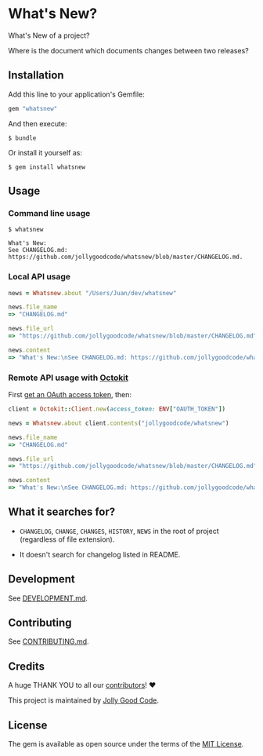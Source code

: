 # What's New?

What's New of a project?

Where is the document which documents changes between two releases?

## Installation

Add this line to your application's Gemfile:

```ruby
gem "whatsnew"
```

And then execute:

    $ bundle

Or install it yourself as:

    $ gem install whatsnew

## Usage

### Command line usage

```
$ whatsnew

What's New:
See CHANGELOG.md: https://github.com/jollygoodcode/whatsnew/blob/master/CHANGELOG.md.
```

### Local API usage

```ruby
news = Whatsnew.about "/Users/Juan/dev/whatsnew"

news.file_name
=> "CHANGELOG.md"

news.file_url
=> "https://github.com/jollygoodcode/whatsnew/blob/master/CHANGELOG.md"

news.content
=> "What's New:\nSee CHANGELOG.md: https://github.com/jollygoodcode/whatsnew/blob/master/CHANGELOG.md."
```

### Remote API usage with [Octokit](https://github.com/octokit/octokit.rb)

First [get an OAuth access token](https://help.github.com/articles/creating-an-access-token-for-command-line-use/), then:

```ruby
client = Octokit::Client.new(access_token: ENV["OAUTH_TOKEN"])

news = Whatsnew.about client.contents("jollygoodcode/whatsnew")

news.file_name
=> "CHANGELOG.md"

news.file_url
=> "https://github.com/jollygoodcode/whatsnew/blob/master/CHANGELOG.md"

news.content
=> "What's New:\nSee CHANGELOG.md: https://github.com/jollygoodcode/whatsnew/blob/master/CHANGELOG.md."
```


## What it searches for?

* `CHANGELOG`, `CHANGE`, `CHANGES`, `HISTORY`, `NEWS` in the root of project (regardless of file extension).

* It doesn't search for changelog listed in README.

## Development

See [DEVELOPMENT.md](DEVELOPMENT.md).

## Contributing

See [CONTRIBUTING.md](CONTRIBUTING.md).

## Credits

A huge THANK YOU to all our [contributors](https://github.com/jollygoodcode/whatsnew/graphs/contributors)! :heart:

This project is maintained by [Jolly Good Code](http://www.jollygoodcode.com).

## License

The gem is available as open source under the terms of the [MIT License](LICENSE.md).
